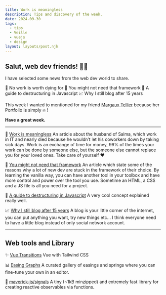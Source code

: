 ```yaml
---
title: Work is meaningless
description: Tips and discovery of the week.
date: 2024-09-30
tags:
  - tips
  - Veille
  - vuejs
  - design
layout: layouts/post.njk
---
```


## Salut, web dev friends! 🧑‍💻

I have selected some news  from the web dev world to share.

🏥 No work is worth dying for
🍦 You might not need that framework
🎩 A guide to destructuring in Javascript
📈 Why I still blog after 15 years

This week I wanted to mentioned for my friend [Margaux Tellier](https://margauxtellier.com/) because her Portfolio is simply 🔥 !

**Have a great week.**

___

🏥 [Work is meaningless](https://whitep4nth3r.com/blog/work-is-meaningless/)
An article about the husband of Salma, which work in IT and nearly died because he wouldn’t let his coworkers down by taking sick days. Work is an exchange of time for money, 99% of the times your work can be done by someone else, but the someone else cannot replace you for your loved ones.
Take care of yourself ❤️

🍦 [You might not need that framework](https://frontendmasters.com/blog/you-might-not-need-that-framework/)
An article which state some of the reasons why a lot of new dev are stuck in the framework of their choice. By learning the vanilla way, you can have another tool in your toolbox and have more control and power over the tool you use.
Sometime an HTML, a CSS and a JS file is all you need for a project.

🎩 [A guide to destructuring in Javascript](https://piccalil.li/blog/a-guide-to-destructuring-in-javascript/)
A very cool concept explained really well.

📈 [Why I still blog after 15 years](https://www.jonashietala.se/blog/2024/09/25/why_i_still_blog_after_15_years/#Why-Ive-continued-to-blog)
A blog is your little corner of the internet, you can put anything you want, try new things etc…
I think everyone need to have a little blog instead of only social network account.

___

## Web tools and Library

✨ [Vue Transitions](https://learnvue.co/transitions)
Vue <Transition> with Tailwind CSS

📊 [Easing Graphs](https://www.easing.dev/)
A curated gallery of easings and springs where you can fine-tune your own in an editor.

📶 [maverick-js/signals](https://github.com/maverick-js/signals)
A tiny (~1kB minzipped) and extremely fast library for creating reactive observables via functions.